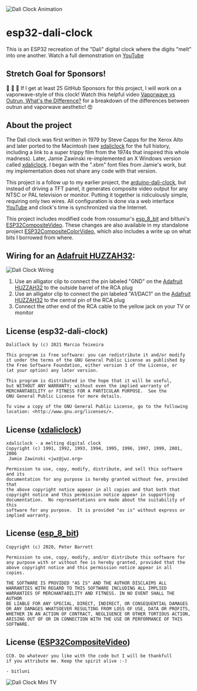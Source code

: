 ![Dali Clock Animation][animation]

esp32-dali-clock
================

This is an ESP32 recreation of the "Dali" digital clock where the
digits "melt" into one another. Watch a full demonstration on
[YouTube]

## Stretch Goal for Sponsors!

:orange_heart: :yellow_heart: :purple_heart: If I get at least 25
GitHub Sponsors for this project, I will work on a vaporwave-style
of this clock! Watch this helpful video
[Vaporwave vs Outrun, What's the Difference?] for a breakdown of the differences between outrun and vaporwave
aesthetic! :heart_eyes:

## About the project

The Dali clock was first written in 1979 by Steve Capps for the
Xerox Alto and later ported to the Macintosh (see [xdaliclock]
for the full history, including a link to a super trippy film
from the 1974s that inspired this whole madness). Later, Jamie
Zawinski re-implemented an X Windows version called [xdaliclock].
I began with the ".xbm" font files from Jamie's work, but my
implementation does not share any code with that version.

This project is a follow up to my earlier project, the
[arduino-dali-clock], but instead of driving a TFT panel, it
generates composite video output for any NTSC or PAL television or
monitor. Putting it together is ridiculously simple, requiring
only two wires. All configuration is done via a web interface [YouTube] and
clock's time is synchronized via the Internet.

This project includes modified code from rossumur's [esp_8_bit]
and bitluni's [ESP32CompositeVideo]. These changes are also
available in my standalone project [ESP32CompositeColorVideo],
which also includes a write up on what bits I borrowed from where.

## Wiring for an [Adafruit HUZZAH32]:

![Dali Clock Wiring][wiring]

1. Use an alligator clip to connect the pin labeled "GND" on the [Adafruit HUZZAH32] to the outside barrel of the RCA plug
2. Use an alligator clip to connect the pin labeled "A1/DAC1" on the [Adafruit HUZZAH32] to the central pin of the RCA plug
3. Connect the other end of the RCA cable to the yellow jack on your TV or monitor

## License (esp32-dali-clock)

```
DaliClock by (c) 2021 Marcio Teixeira

This program is free software: you can redistribute it and/or modify
it under the terms of the GNU General Public License as published by
the Free Software Foundation, either version 3 of the License, or
(at your option) any later version.

This program is distributed in the hope that it will be useful,
but WITHOUT ANY WARRANTY; without even the implied warranty of
MERCHANTABILITY or FITNESS FOR A PARTICULAR PURPOSE.  See the
GNU General Public License for more details.

To view a copy of the GNU General Public License, go to the following
location: <http://www.gnu.org/licenses/>.
```

## License ([xdaliclock])

```
xdaliclock - a melting digital clock
Copyright (c) 1991, 1992, 1993, 1994, 1995, 1996, 1997, 1999, 2001, 2006
 Jamie Zawinski <jwz@jwz.org>

Permission to use, copy, modify, distribute, and sell this software and its
documentation for any purpose is hereby granted without fee, provided that
the above copyright notice appear in all copies and that both that
copyright notice and this permission notice appear in supporting
documentation.  No representations are made about the suitability of this
software for any purpose.  It is provided "as is" without express or
implied warranty.
```
 
## License ([esp_8_bit])

```
Copyright (c) 2020, Peter Barrett

Permission to use, copy, modify, and/or distribute this software for
any purpose with or without fee is hereby granted, provided that the
above copyright notice and this permission notice appear in all copies.

THE SOFTWARE IS PROVIDED "AS IS" AND THE AUTHOR DISCLAIMS ALL
WARRANTIES WITH REGARD TO THIS SOFTWARE INCLUDING ALL IMPLIED
WARRANTIES OF MERCHANTABILITY AND FITNESS. IN NO EVENT SHALL THE AUTHOR
BE LIABLE FOR ANY SPECIAL, DIRECT, INDIRECT, OR CONSEQUENTIAL DAMAGES
OR ANY DAMAGES WHATSOEVER RESULTING FROM LOSS OF USE, DATA OR PROFITS,
WHETHER IN AN ACTION OF CONTRACT, NEGLIGENCE OR OTHER TORTIOUS ACTION,
ARISING OUT OF OR IN CONNECTION WITH THE USE OR PERFORMANCE OF THIS
SOFTWARE.
```

## License ([ESP32CompositeVideo])

```
CC0. Do whatever you like with the code but I will be thankfull 
if you attribute me. Keep the spirit alive :-)

- bitluni
```

![Dali Clock Mini TV][mini-tv]

[xdaliclock]: https://www.jwz.org/xdaliclock
[arduino-dali-clock]: https://github.com/marciot/arduino-dali-clock
[esp_8_bit]: https://github.com/rossumur/esp_8_bit
[ESP32CompositeVideo]: https://github.com/bitluni/ESP32CompositeVideo
[ESP32CompositeColorVideo]: https://github.com/marciot/ESP32CompositeColorVideo
[animation]: https://github.com/marciot/esp32-dali-clock/raw/master/artwork/animation.gif "Dali Clock Animation"
[mini-tv]: https://github.com/marciot/esp32-dali-clock/raw/master/artwork/mini_tv.jpg "Dali Clock on an Analog TV"
[wiring]: https://github.com/marciot/esp32-dali-clock/raw/master/artwork/wiring.jpg "Dali Clock Wiring"
[Adafruit HUZZAH32]: https://www.adafruit.com/product/3405
[YouTube]: https://www.youtube.com/watch?v=xGliOsGXlng&t=14s
[Vaporwave vs Outrun, What's the Difference?]: https://youtu.be/qGodWY9vZN8